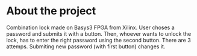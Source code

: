# About the project
Combination lock made on Basys3 FPGA from Xilinx. 
User choses a password and submits it with a button. Then, whoever wants to unlock the lock, has to enter the right password using the second button. There are 3 attemps. Submiting new password (with first button) changes it.
